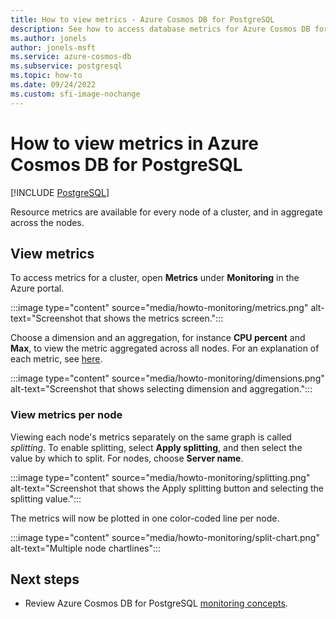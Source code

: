 ```yaml
---
title: How to view metrics - Azure Cosmos DB for PostgreSQL
description: See how to access database metrics for Azure Cosmos DB for PostgreSQL.
ms.author: jonels
author: jonels-msft
ms.service: azure-cosmos-db
ms.subservice: postgresql
ms.topic: how-to
ms.date: 09/24/2022
ms.custom: sfi-image-nochange
---
```


# How to view metrics in Azure Cosmos DB for PostgreSQL

[!INCLUDE [PostgreSQL](../includes/appliesto-postgresql.md)]

Resource metrics are available for every node of a cluster, and in aggregate across the nodes.

## View metrics

To access metrics for a cluster, open **Metrics**
under **Monitoring** in the Azure portal.

:::image type="content" source="media/howto-monitoring/metrics.png" alt-text="Screenshot that shows the metrics screen.":::

Choose a dimension and an aggregation, for instance **CPU percent** and
**Max**, to view the metric aggregated across all nodes. For an explanation of
each metric, see [here](concepts-monitoring.md#list-of-metrics).

:::image type="content" source="media/howto-monitoring/dimensions.png" alt-text="Screenshot that shows selecting dimension and aggregation.":::

### View metrics per node

Viewing each node's metrics separately on the same graph is called *splitting*.
To enable splitting, select **Apply splitting**, and then select the value by which to split. For nodes, choose **Server name**.

:::image type="content" source="media/howto-monitoring/splitting.png" alt-text="Screenshot that shows the Apply splitting button and selecting the splitting value.":::

The metrics will now be plotted in one color-coded line per node.

:::image type="content" source="media/howto-monitoring/split-chart.png" alt-text="Multiple node chartlines":::

## Next steps

* Review Azure Cosmos DB for PostgreSQL [monitoring concepts](concepts-monitoring.md).

